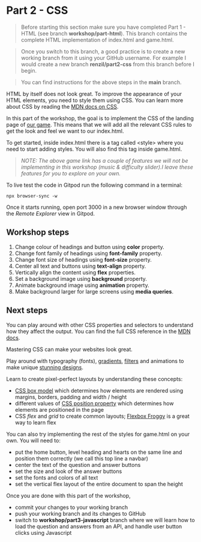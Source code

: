 # Part 2 - CSS


> Before starting this section make sure you have completed Part 1 - HTML (see branch **workshop/part-html**). This branch contains the complete HTML implementation of index.html and game.html.

> Once you switch to this branch, a good practice is to create a new working branch from it using your GitHub username. For example I would create a new branch **renzil/part2-css** from this branch before I begin.

> You can find instructions for the above steps in the **main** branch.

HTML by itself does not look great. To improve the appearance of your HTML elements, you need to style them using CSS. You can learn more about CSS by reading the [MDN docs on CSS](https://developer.mozilla.org/en-US/docs/Web/CSS).

In this part of the workshop, the goal is to implement the CSS of the landing page of [our game](https://hollywood-quiz.renzil.com). This means that we will add all the relevant CSS rules to get the look and feel we want to our index.html.

To get started, inside index.html there is a tag called \<style> where you need to start adding styles. You will also find this tag inside game.html.

> *NOTE: The above game link has a couple of features we will not be implementing in this workshop (music & difficulty slider).I leave these features for you to explore on your own.*
  
To live test the code in Gitpod run the following command in a terminal:

```npx browser-sync -w```

Once it starts running, open port 3000 in a new browser window through the *Remote Explorer* view in Gitpod.

## Workshop steps

1. Change colour of headings and button using **color** property.
2. Change font family of headings using **font-family** property.
3. Change font size of headings using **font-size** property.
4. Center all text and buttons using **text-align** property.
5. Vertically align the content using **flex** properties.
6. Set a background image using **background** property.
7. Animate background image using **animation** property.
8. Make background larger for large screens using **media queries**.

## Next steps

You can play around with other CSS properties and selectors to understand how they affect the output. You can find the full CSS reference in the [MDN docs](https://developer.mozilla.org/en-US/docs/Web/CSS/Reference).

Mastering CSS can make your websites look great.

Play around with typography (fonts), [gradients](https://cssgradient.io/), [filters](https://alligator.io/css/css-filter-examples/) and animations to make unique [stunning designs](https://www.psd2html.com/blog/our-faves-12-pure-css-demos-to-ignite-your-imagination.html).

Learn to create pixel-perfect layouts by understanding these concepts:
- [CSS box model](https://developer.mozilla.org/en-US/docs/Web/CSS/CSS_Box_Model/Introduction_to_the_CSS_box_model) which determines how elements are rendered using margins, borders, padding and width / height
- different values of [CSS position property](https://developer.mozilla.org/en-US/docs/Web/CSS/position) which determines how elements are positioned in the page
- CSS *flex* and *grid* to create common layouts; [Flexbox Froggy](https://flexboxfroggy.com/) is a great way to learn flex

  
You can also try implementing the rest of the styles for game.html on your own. You will need to:
- put the home button, level heading and hearts on the same line and position them correctly (we call this top line a navbar)
- center the text of the question and answer buttons
- set the size and look of the answer buttons
- set the fonts and colors of all text
- set the vertical flex layout of the entire document to span the height
  
Once you are done with this part of the workshop,
- commit your changes to your working branch
- push your working branch and its changes to GitHub
- switch to **workshop/part3-javascript** branch where we will learn how to load the question and answers from an API, and handle user button clicks using Javascript
